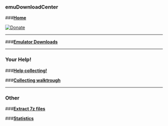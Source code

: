### emuDownloadCenter
###[**Home**](https://github.com/PhoenixInteractiveNL/edc-masterhook/wiki)

[![Donate](https://raw.githubusercontent.com/wiki/PhoenixInteractiveNL/emuControlCenter/images/img_misc_donate_paypal.png)](http://paypal.me/phoenixinteractive)
***
###[**Emulator Downloads**](https://github.com/PhoenixInteractiveNL/edc-masterhook/wiki/download-emulators)
***
### Your Help!
###[**Help collecting!**](https://github.com/PhoenixInteractiveNL/edc-masterhook/wiki/Help-collecting)

###[**Collecting walktrough**](https://github.com/PhoenixInteractiveNL/edc-masterhook/wiki/Collecting-walktrough)
***
### Other
###[**Extract 7z files**](https://github.com/PhoenixInteractiveNL/edc-masterhook/wiki/Extract-7z-files)

###[**Statistics**](https://github.com/PhoenixInteractiveNL/edc-masterhook/wiki/EDC-Statistics)